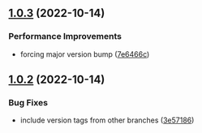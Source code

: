 ## [1.0.3](https://github.com/feijoa-dev/feijoa-react/compare/v1.0.2...v1.0.3) (2022-10-14)


### Performance Improvements

* forcing major version bump ([7e6466c](https://github.com/feijoa-dev/feijoa-react/commit/7e6466cd40e0b329398229a51b00eab040f01af3))

## [1.0.2](https://github.com/feijoa-dev/feijoa-react/compare/v1.0.1...v1.0.2) (2022-10-14)


### Bug Fixes

* include version tags from other branches ([3e57186](https://github.com/feijoa-dev/feijoa-react/commit/3e57186e49341a3543177dc035e5ce35edc84dfc))
